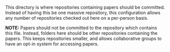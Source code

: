 This directory is where repositories containing papers should be committed. Instead of having this be one massive repository, this configuration allows any number of repositories checked out here on a per-person basis.

**NOTE:** Papers should not be committed to the repository which contains this file. Instead, folders here should be other repositories containing the papers. This keeps repositories smaller, and allows collaborative groups to have an opt-in system for accessing papers.
